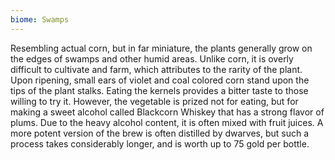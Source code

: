 ```yaml
---
biome: Swamps
---
```

Resembling actual corn, but in far miniature, the plants generally grow on the edges of swamps and other humid areas. Unlike corn, it is overly difficult to cultivate and farm, which attributes to the rarity of the plant. Upon ripening, small ears of violet and coal colored corn stand upon the tips of the plant stalks. Eating the kernels provides a bitter taste to those willing to try it. However, the vegetable is prized not for eating, but for making a sweet alcohol called Blackcorn Whiskey that has a strong flavor of plums. Due to the heavy alcohol content, it is often mixed with fruit juices. A more potent version of the brew is often distilled by dwarves, but such a process takes considerably longer, and is worth up to 75 gold per bottle. 

